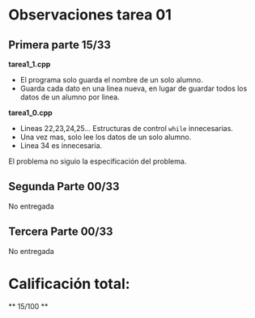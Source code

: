 Observaciones tarea 01
======================

Primera parte 15/33
-------------------

**tarea1_1.cpp**

- El programa solo guarda el nombre de un solo alumno.
- Guarda cada dato en una linea nueva, en lugar de guardar todos los datos de un alumno por linea.

**tarea1_0.cpp**

- Lineas 22,23,24,25... Estructuras de control `while` innecesarias.
- Una vez mas, solo lee los datos de un solo alumno.
- Linea 34 es innecesaria. 

El problema no siguio la especificación del problema.

Segunda Parte 00/33
-------------------

No entregada

Tercera Parte 00/33
-------------------

No entregada

Calificación total:
===================

** 15/100 **
